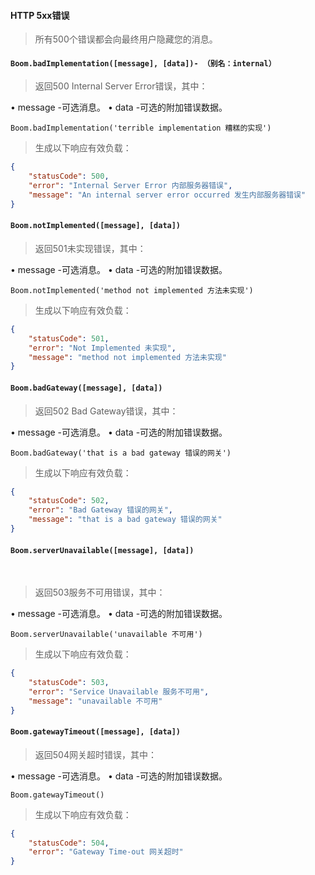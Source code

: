 #### HTTP 5xx错误
>所有500个错误都会向最终用户隐藏您的消息。


#### ```Boom.badImplementation([message], [data])- （别名：internal）```

>返回500 Internal Server Error错误，其中：

• message -可选消息。
• data -可选的附加错误数据。

```Boom.badImplementation('terrible implementation 糟糕的实现')```

>生成以下响应有效负载：

```JSON
{
    "statusCode": 500,
    "error": "Internal Server Error 内部服务器错误",
    "message": "An internal server error occurred 发生内部服务器错误"
}
```

#### ```Boom.notImplemented([message], [data]) ```

>返回501未实现错误，其中：

• message -可选消息。
• data -可选的附加错误数据。

```Boom.notImplemented('method not implemented 方法未实现')```

>生成以下响应有效负载：

```JSON
{
    "statusCode": 501,
    "error": "Not Implemented 未实现",
    "message": "method not implemented 方法未实现"
}
```

#### ```Boom.badGateway([message], [data]) ```

>返回502 Bad Gateway错误，其中：

• message -可选消息。
• data -可选的附加错误数据。

```Boom.badGateway('that is a bad gateway 错误的网关')```

>生成以下响应有效负载：

```JSON
{
    "statusCode": 502,
    "error": "Bad Gateway 错误的网关",
    "message": "that is a bad gateway 错误的网关"
}
```

#### ```Boom.serverUnavailable([message], [data])```
 
>返回503服务不可用错误，其中：

• message -可选消息。
• data -可选的附加错误数据。

```Boom.serverUnavailable('unavailable 不可用')```

>生成以下响应有效负载：

```JSON
{
    "statusCode": 503,
    "error": "Service Unavailable 服务不可用",
    "message": "unavailable 不可用"
}
```

#### ```Boom.gatewayTimeout([message], [data]) ```

>返回504网关超时错误，其中：

• message -可选消息。
• data -可选的附加错误数据。

```Boom.gatewayTimeout()```

>生成以下响应有效负载：

```JSON
{
    "statusCode": 504,
    "error": "Gateway Time-out 网关超时"
}
```